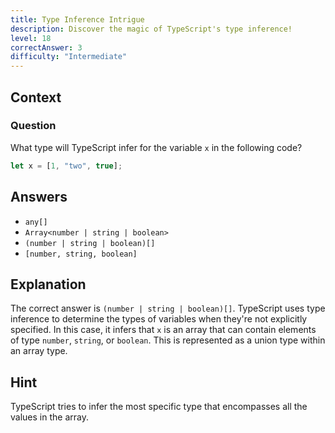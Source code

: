 ```yaml
---
title: Type Inference Intrigue
description: Discover the magic of TypeScript's type inference!
level: 18
correctAnswer: 3
difficulty: "Intermediate"
---
```


## Context

### Question
What type will TypeScript infer for the variable `x` in the following code?

```typescript
let x = [1, "two", true];
```

## Answers
- `any[]`
- `Array<number | string | boolean>`
- `(number | string | boolean)[]`
- `[number, string, boolean]`

## Explanation
The correct answer is `(number | string | boolean)[]`. TypeScript uses type inference to determine the types of variables when they're not explicitly specified. In this case, it infers that `x` is an array that can contain elements of type `number`, `string`, or `boolean`. This is represented as a union type within an array type.

## Hint
TypeScript tries to infer the most specific type that encompasses all the values in the array.